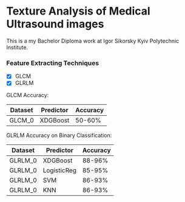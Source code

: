 # Texture Analysis of Medical Ultrasound images

This is a my Bachelor Diploma work at Igor Sikorsky Kyiv Polytechnic Institute.

### Feature Extracting Techniques
- [x] GLCM
- [x] GLRLM

GLCM Accuracy:

| Dataset   | Predictor  | Accuracy |
| --------- | ---------- | -------- |
| GLCM_0    | XDGBoost   | 50-60%      |

GLRLM Accuracy on Binary Classification:

| Dataset    | Predictor   | Accuracy |
| ---------  | ----------  | -------- |
| GLRLM_0    | XDGBoost    | 88-96%   |
| GLRLM_0    | LogisticReg | 85-95%   |
| GLRLM_0    | SVM         | 86-93%   |
| GLRLM_0    | KNN         | 86-93%   |
